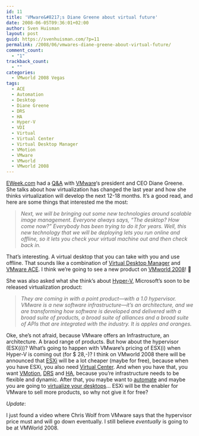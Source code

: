 ```yaml
---
id: 11
title: 'VMware&#8217;s Diane Greene about virtual future'
date: 2008-06-05T09:36:01+02:00
author: Sven Huisman
layout: post
guid: https://svenhuisman.com/?p=11
permalink: /2008/06/vmwares-diane-greene-about-virtual-future/
comment_count:
  - "1"
trackback_count:
  - ""
categories:
  - VMworld 2008 Vegas
tags:
  - ACE
  - Automation
  - Desktop
  - Diane Greene
  - DRS
  - HA
  - Hyper-V
  - VDI
  - Virtual
  - Virtual Center
  - Virtual Desktop Manager
  - VMotion
  - VMware
  - VMworld
  - VMworld 2008
---
```

<a title="EWeek" href="http://www.eweek.com/" target="_blank">EWeek.com</a> had a <a title="VMware faces virtual reality" href="http://www.eweek.com/c/a/Infrastructure/VMware-Faces-Virtual-Reality/" target="_blank">Q&A</a> with <a title="VMware.com" href="http://www.vmware.com" target="_blank">VMware</a>&#8216;s president and CEO Diane Greene. She talks about how virtualization has changed the last year and how she thinks virtualization will develop the next 12-18 months. It&#8217;s a good read, and here are some things that interested me the most:<!--more-->

> _Next, we will be bringing out some new technologies around scalable image management. Everyone always says, &#8220;The desktop? How come now?&#8221; Everybody has been trying to do it for years. Well, this new technology that we will be deploying lets you run online and offline, so it lets you check your virtual machine out and then check back in._

That&#8217;s interesting. A virtual desktop that you can take with you and use offline. That sounds like a combination of <a title="VMware VDI" href="http://www.vmware.com/products/vdi/" target="_blank">Virtual Desktop Manager</a> and <a title="VMware ACE" href="http://www.vmware.com/products/ace/" target="_blank">VMware ACE</a>. I think we&#8217;re going to see a new product on <a title="VMworld 2008" href="http://www.vmworld.com/conferences/2008/" target="_blank">VMworld 2008</a>! 🙂

She was also asked what she think&#8217;s about <a title="Hyper-V" href="http://www.microsoft.com/windowsserver2008/en/us/virtualization-consolidation.aspx" target="_blank">Hyper-V</a>, Microsoft&#8217;s soon to be released virtualization product:

> _They are coming in with a point product—with a 1.0 hypervisor. VMware is a new software infrastructure—it&#8217;s an architecture, and we are transforming how software is developed and delivered with a broad suite of products, a broad suite of alliances and a broad suite of APIs that are integrated with the industry. It is apples and oranges._

Oke, she&#8217;s not afraid, because VMware offers an Infrastructure, an architecture. A braod range of products. But how about the hypervisor (ESX(i))? What&#8217;s going to happen with VMware&#8217;s pricing of ESX(i) when Hyper-V is coming out (for $ 28,-)? I think on VMworld 2008 there will be announced that <a title="ESXi" href="http://www.vmware.com/products/esxi/" target="_blank">ESXi</a> will be a lot cheaper (maybe for free), because when you have ESXi, you also need <a title="Virtual Center" href="http://www.vmware.com/products/vi/vc/" target="_blank">Virtual Center</a>. And when you have that, you want <a title="VMotion" href="http://www.vmware.com/products/vi/vc/vmotion.html" target="_blank">VMotion</a>, <a title="DRS" href="http://www.vmware.com/products/vi/vc/drs.html" target="_blank">DRS</a> and <a title="HA" href="http://www.vmware.com/products/vi/vc/ha.html" target="_blank">HA</a>, because you&#8217;re infrastructure needs to be flexible and dynamic. After that, you maybe want to <a title="VMware automation" href="http://www.vmware.com/products/management_automation.html" target="_blank">automate</a> and maybe you are going to <a title="VDI" href="http://www.vmware.com/products/vdi/" target="_blank">virtualize your desktops</a>&#8230; ESXi will be the enabler for VMware to sell more products, so why not give it for free?

_Update_:

I just found a video where Chris Wolf from VMware says that the hypervisor price must and will go down eventually. I still believe _eventually_ is going to be at VMWorld 2008.